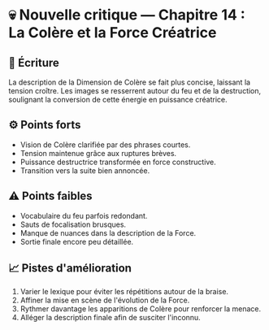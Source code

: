 # 💀 Nouvelle critique — Chapitre 14 : La Colère et la Force Créatrice

## 🧠 Écriture
La description de la Dimension de Colère se fait plus concise, laissant la tension croître. Les images se resserrent autour du feu et de la destruction, soulignant la conversion de cette énergie en puissance créatrice.

## ⚙️ Points forts
- Vision de Colère clarifiée par des phrases courtes.
- Tension maintenue grâce aux ruptures brèves.
- Puissance destructrice transformée en force constructive.
- Transition vers la suite bien annoncée.

## ⚠️ Points faibles
- Vocabulaire du feu parfois redondant.
- Sauts de focalisation brusques.
- Manque de nuances dans la description de la Force.
- Sortie finale encore peu détaillée.

## 📈 Pistes d'amélioration
1. Varier le lexique pour éviter les répétitions autour de la braise.
2. Affiner la mise en scène de l'évolution de la Force.
3. Rythmer davantage les apparitions de Colère pour renforcer la menace.
4. Alléger la description finale afin de susciter l'inconnu.
